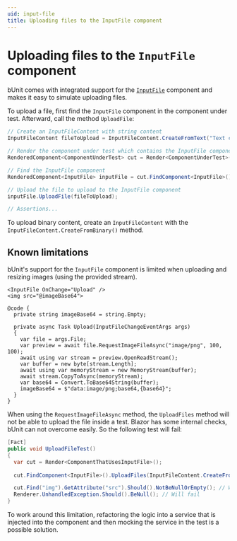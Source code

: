 ```yaml
---
uid: input-file
title: Uploading files to the InputFile component
---
```


# Uploading files to the `InputFile` component

bUnit comes with integrated support for the [`InputFile`](https://docs.microsoft.com/en-us/aspnet/core/blazor/file-uploads?view=aspnetcore-6.0&pivots=server) component and makes it easy to simulate uploading files.

To upload a file, first find the `InputFile` component in the component under test. Afterward, call the method `UploadFile`:

```csharp
// Create an InputFileContent with string content
InputFileContent fileToUpload = InputFileContent.CreateFromText("Text content", "Filename.txt");

// Render the component under test which contains the InputFile component as a child component
RenderedComponent<ComponentUnderTest> cut = Render<ComponentUnderTest>();

// Find the InputFile component
RenderedComponent<InputFile> inputFile = cut.FindComponent<InputFile>();

// Upload the file to upload to the InputFile component
inputFile.UploadFile(fileToUpload);

// Assertions...
```

To upload binary content, create an `InputFileContent` with the `InputFileContent.CreateFromBinary()` method.

## Known limitations
bUnit's support for the `InputFile` component is limited when uploading and resizing images (using the provided stream).

```razor
<InputFile OnChange="Upload" />
<img src="@imageBase64">

@code {
  private string imageBase64 = string.Empty;

  private async Task Upload(InputFileChangeEventArgs args)
  {
    var file = args.File;
    var preview = await file.RequestImageFileAsync("image/png", 100, 100);
    await using var stream = preview.OpenReadStream();
    var buffer = new byte[stream.Length];
    await using var memoryStream = new MemoryStream(buffer);
    await stream.CopyToAsync(memoryStream);
    var base64 = Convert.ToBase64String(buffer);
    imageBase64 = $"data:image/png;base64,{base64}";
  }
}
```

When using the `RequestImageFileAsync` method, the `UploadFiles` method will not be able to upload the file inside a test. Blazor has some internal checks, bUnit can not overcome easily. So the following test will fail:

```csharp
[Fact]
public void UploadFileTest()
{
  var cut = Render<ComponentThatUsesInputFile>();
    
  cut.FindComponent<InputFile>().UploadFiles(InputFileContent.CreateFromBinary([1,2], "test.png"));

  cut.Find("img").GetAttribute("src").Should().NotBeNullOrEmpty(); // Will fail
  Renderer.UnhandledException.Should().BeNull(); // Will fail
}
```

To work around this limitation, refactoring the logic into a service that is injected into the component and then mocking the service in the test is a possible solution.